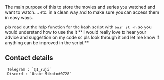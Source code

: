 The main purpose of this to store the movies and series you watched and want to watch.... etc. in a clean way and to make sure you can access them in easy ways.            

pls read out the help function for the bash script with `bash st -h` so you would understand how to use the it
** I would really love to hear your advice and suggestion on my code so pls look through it and let me know if anything can be improved in the script.**


## Contact details
     Telegram : `@I_Yuji`
     Discord : `Urabe Mikoto#0728`
